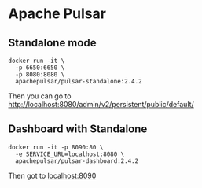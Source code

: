 # Apache Pulsar

## Standalone mode
```
docker run -it \
  -p 6650:6650 \
  -p 8080:8080 \
  apachepulsar/pulsar-standalone:2.4.2
```
Then you can go to [http://localhost:8080/admin/v2/persistent/public/default/](http://localhost:8080/admin/v2/persistent/public/default/)

## Dashboard with Standalone
```
docker run -it -p 8090:80 \
  -e SERVICE_URL=localhost:8080 \
  apachepulsar/pulsar-dashboard:2.4.2
```
Then got to [localhost:8090](localhost:8090)


